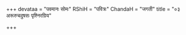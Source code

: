 +++
devataa = "पवमानः सोमः"
RShiH = "पवित्रः"
ChandaH = "जगती"
title = "०३ अरूरुचदुषसः पृश्निरग्रिय"

+++
